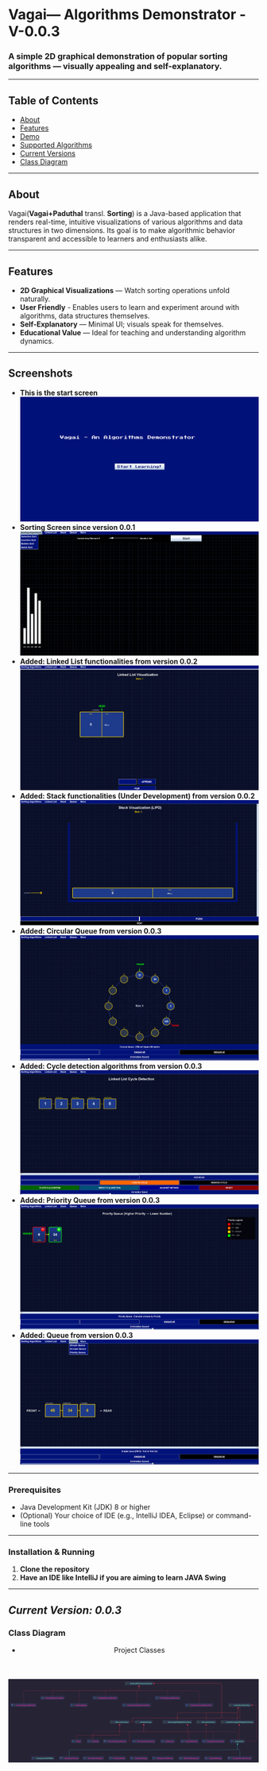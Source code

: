 # Vagai— Algorithms Demonstrator - V-0.0.3

### A simple 2D graphical demonstration of popular sorting algorithms — visually appealing and self-explanatory.

---

##  Table of Contents
- [About](#about)
- [Features](#features)
- [Demo](#screenshots)
- [Supported Algorithms](#supported-algorithms)
- [Current Versions](#version)
- [Class Diagram](#class-diagram)
---

## About
Vagai(**Vagai+Paduthal** transl. **Sorting**) is a Java-based application that renders real-time, intuitive visualizations of various algorithms and data structures in two dimensions. Its goal is to make algorithmic behavior transparent and accessible to learners and enthusiasts alike.

---
## Features
- **2D Graphical Visualizations** — Watch sorting operations unfold naturally.
- **User Friendly** - Enables users to learn and experiment around with algorithms, data structures themselves.
- **Self-Explanatory** — Minimal UI; visuals speak for themselves.
- **Educational Value** — Ideal for teaching and understanding algorithm dynamics.
---
## Screenshots
- **This is the start screen**
<img src="ReadmeImages/WelcomePage.png"></img>
- **Sorting Screen since version 0.0.1**
<img src="ReadmeImages/Demonstration/SortingDemo.png"></img>
- **Added: Linked List functionalities from version 0.0.2**
<img src="ReadmeImages/Demonstration/LinkedListDemo.png"></img>
- **Added: Stack functionalities (Under Development) from version 0.0.2**
<img src="ReadmeImages/Demonstration/StackDemo.png"></img>
- **Added: Circular Queue from version 0.0.3**
<img src="ReadmeImages/Demonstration/CircularQueueDemo.png"></img>
- **Added: Cycle detection algorithms from version 0.0.3**
<img src="ReadmeImages/Demonstration/CycleDetectionDemo.png"></img>
- **Added: Priority Queue from version 0.0.3**
<img src="ReadmeImages/Demonstration/PriorityQueueDemo.png"></img>
- **Added: Queue from version 0.0.3** 
<img src="ReadmeImages/Demonstration/QueueDemo.png"></img>
---
### Prerequisites
- Java Development Kit (JDK) 8 or higher
- (Optional) Your choice of IDE (e.g., IntelliJ IDEA, Eclipse) or command-line tools
---
### Installation & Running
1. **Clone the repository**  
2. **Have an IDE like IntelliJ if you are aiming to learn JAVA Swing**
---
***Current Version: 0.0.3***
---
### Class Diagram
- <div style="text-align: center; margin-bottom: 50px;">Project Classes</div>
<img src="ReadmeImages/classDiagram.png"></img>

